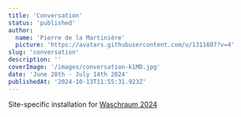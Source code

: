 ```yaml
---
title: 'Conversation'
status: 'published'
author:
  name: 'Pierre de la Martinière'
  picture: 'https://avatars.githubusercontent.com/u/1311607?v=4'
slug: 'conversation'
description: ''
coverImage: '/images/conversation-k1MD.jpg'
date: 'June 28th - July 14th 2024'
publishedAt: '2024-10-13T11:55:31.923Z'
---
```


Site-specific installation for [Waschraum 2024](https://wasch-raum.ch/elzara-oiseau/)